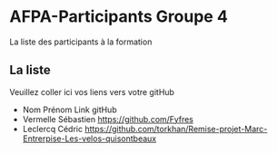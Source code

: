 # AFPA-Participants Groupe 4
La liste des participants à la formation


## La liste 
Veuillez coller ici vos liens vers votre gitHub

 - Nom 	        Prénom 	            Link gitHub 
 - Vermelle     Sébastien           https://github.com/Fyfres     
 - Leclercq        Cédric              https://github.com/torkhan/Remise-projet-Marc-Entrerpise-Les-velos-quisontbeaux

